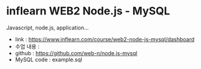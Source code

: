 # inflearn WEB2 Node.js - MySQL

Javascript, node.js, application...

- link : https://www.inflearn.com/course/web2-node-js-mysql/dashboard 
- 수업 내용 : 
- github : https://github.com/web-n/node.js-mysql 
- MySQL code : example.sql